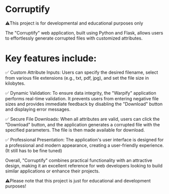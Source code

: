 # Corruptify
⚠️This project is for developmental and educational purposes only

The "Corruptify" web application, built using Python and Flask, allows users to effortlessly generate corrupted files with customized attributes.
# Key features include:
✅ Custom Attribute Inputs: Users can specify the desired filename, select from various file extensions (e.g., txt, pdf, jpg), and set the file size in kilobytes.

✅ Dynamic Validation: To ensure data integrity, the "Warpify" application performs real-time validation. It prevents users from entering negative file sizes and provides immediate feedback by disabling the "Download" button and displaying error messages.

✅ Secure File Downloads: When all attributes are valid, users can click the "Download" button, and the application generates a corrupted file with the specified parameters. The file is then made available for download.

✅ Professional Presentation: The application's user interface is designed for a professional and modern appearance, creating a user-friendly experience. (It still has to be fine tuned)

Overall, "Corruptify" combines practical functionality with an attractive design, making it an excellent reference for web developers looking to build similar applications or enhance their projects.

⚠️Please note that this project is just for educational and development purposes!
